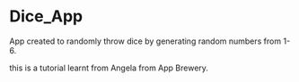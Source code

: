 # Dice_App
App created to randomly throw dice by generating random numbers from 1-6.

this is a tutorial learnt from Angela from App Brewery.
